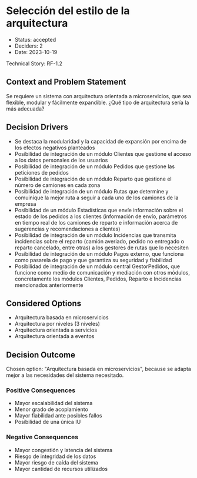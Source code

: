 # Selección del estilo de la arquitectura

* Status: accepted
* Deciders: 2
* Date: 2023-10-19

Technical Story: RF-1.2

## Context and Problem Statement

Se requiere un sistema con arquitectura orientada a microservicios, que sea flexible, modular y fácilmente expandible. ¿Qué tipo de arquitectura sería la más adecuada?

## Decision Drivers

* Se destaca la modularidad y la capacidad de expansión por encima de los efectos negativos planteados
* Posibilidad de integración de un módulo Clientes que gestione el acceso a los datos personales de los usuarios
* Posibilidad de integración de un módulo Pedidos que gestione las peticiones de pedidos
* Posibilidad de integración de un módulo Reparto que gestione el número de camiones en cada zona
* Posibilidad de integración de un módulo Rutas que determine y comuinique la mejor ruta a seguir a cada uno de los camiones de la empresa
* Posibilidad de un módulo Estadísticas que envíe información sobre el estado de los pedidos a los clientes (información de envío, parámetros en tiempo real de los camiones de reparto e información acerca de sugerencias y recomendaciones a clientes)
* Posibilidad de integración de un módulo Incidencias que transmita incidencias sobre el reparto (camión averiado, pedido no entregado o reparto cancelado, entre otras) a los gestores de rutas que lo necesiten
* Posibilidad de integración de un módulo Pagos externo, que funciona como pasarela de pago y que garantiza su seguridad y fiabilidad
* Posibilidad de integración de un módulo central GestorPedidos, que funcione como medio de comunicación y mediación con otros módulos, concretamente los módulos Clientes, Pedidos, Reparto e Incidencias mencionados anteriormente

## Considered Options

* Arquitectura basada en microservicios
* Arquitectura por niveles (3 niveles)
* Arquitectura orientada a servicios
* Arquitectura orientada a eventos

## Decision Outcome

Chosen option: "Arquitectura basada en microservicios", because se adapta mejor a las necesidades del sistema necesitado.

### Positive Consequences

* Mayor escalabilidad del sistema
* Menor grado de acoplamiento
* Mayor fiabilidad ante posibles fallos
* Posibilidad de una única IU

### Negative Consequences

* Mayor congestión y latencia del sistema
* Riesgo de integridad de los datos
* Mayor riesgo de caída del sistema
* Mayor cantidad de recursos utilizados
